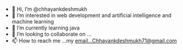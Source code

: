 - 👋 Hi, I’m @chhayankdeshmukh
- 👀 I’m interested in web development and artificial intelligence and machine learning
- 🌱 I’m currently learning java 
- 💞️ I’m looking to collaborate on ...
- 📫 How to reach me ...my email...Chhayankdeshmukh71@gmail.com

<!---
chhayankdeshmukh/chhayankdeshmukh is a ✨ special ✨ repository because its `README.md` (this file) appears on your GitHub profile.
You can click the Preview link to take a look at your changes.
--->
